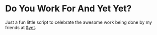 Do You Work For And Yet Yet?
=====================

Just a fun little script to celebrate the awesome work being done by my friends at [&yet](http://andyet.net).

